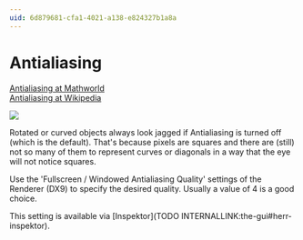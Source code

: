 ```yaml
---
uid: 6d879681-cfa1-4021-a138-e824327b1a8a
---
```


# Antialiasing


<a href="http://mathworld.wolfram.com/Antialiasing.html" class="extURL" target="_blank">Antialiasing at Mathworld</a>  
<a href="http://en.wikipedia.org/wiki/Multisample_anti-aliasing" class="extURL" target="_blank">Antialiasing at Wikipedia</a>  

![](~/img/Basics-Antialiasing.png "")  



Rotated or curved objects always look jagged if Antialiasing is turned off (which is the default). That's because pixels are squares and there are (still) not so many of them to represent curves or diagonals in a way that the eye will not notice squares.   

Use the 'Fullscreen / Windowed Antialiasing Quality' settings of the <span class="node">Renderer (DX9)</span> to specify the desired quality. Usually a value of 4 is a good choice.  

This setting is available via [Inspektor](TODO INTERNALLINK:the-gui#herr-inspektor).   

